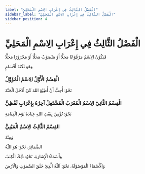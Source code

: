 ```yaml
---
label: "الْفَصْلُ الثَّالِثُ فِي إِعْرَابِ الِاسْمِ الْمَحَلِيِّ"
sidebar_label: "الْفَصْلُ الثَّالِثُ فِي إِعْرَابِ الِاسْمِ الْمَحَلِيِّ"
sidebar_position: 4
---
```


# الْفَصْلُ الثَّالِثُ فِي إِعْرَابِ الِاسْمِ الْمَحَلِيِّ

فَيَكُوْنُ الِاسْمُ مَرْفُوْعًا مَحَلًّا أَوْ مَنْصُوْبٌ مَحَلًّا أَوْ مَجْرُوْرًا مَحَلًّا

وَهُوَ ثَلَاثَةُ أَقْسَامٍ

### الْقِسْمُ الْأَوَّلُ الِاسْمُ الْمُؤَوَّلُ

نَحْوُ: أُحِبُّ أَنْ أُطِيْعَ اللهَ كَيْ أَدْخُلَ الْجَنَّةَ

### الْقِسْمُ الثَّانِيْ الِاسْمُ الْمُعْرَبُ الْمُشْتَغِلُ آخِرُهُ بِإِعْرَابٍ لَفْظِيٍّ

نَحْوُ: نُؤْمِنُ بِبَعْثِ اللهِ عِبَادَهُ يَوْمَ الْقِيَامَةِ 

### القِسْمُ الثَّالِثُ الِاسْمُ الْمَبْنِيُّ

وَمِنْهُ

الضَّمَائِرُ، نَحْوُ: هُوَ اللّٰهُ

وَأَسْمَاءُ الْإِشَارَةِ، نَحْوُ: ذٰلِكَ الْكِتٰبُ

وَالْأَسْمَاءُ الْمَوْصُوْلَةُ، نَحْوُ: اَللّٰهُ الَّذِيْ خَلَقَ السَّمٰوٰتِ وَالْاَرْضَ
